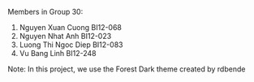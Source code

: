 Members in Group 30:
1. Nguyen Xuan Cuong BI12-068
2. Nguyen Nhat Anh BI12-023
3. Luong Thi Ngoc Diep BI12-083
4. Vu Bang Linh BI12-248
   
Note: In this project, we use the Forest Dark theme created by rdbende
